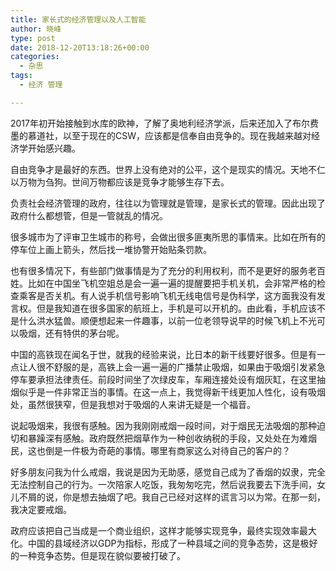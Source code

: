 ```yaml
---
title: 家长式的经济管理以及人工智能
author: 晓峰
type: post
date: 2018-12-20T13:18:26+00:00
categories:
  - 杂思
tags:
  - 经济 管理

---
```

2017年初开始接触到水库的欧神，了解了奥地利经济学派，后来还加入了布尔费墨的慕道社，以至于现在的CSW，应该都是信奉自由竞争的。现在我越来越对经济学开始感兴趣。
<!--more-->

自由竞争才是最好的东西。世界上没有绝对的公平，这个是现实的情况。天地不仁以万物为刍狗。世间万物都应该是竞争才能够生存下去。

负责社会经济管理的政府，往往以为管理就是管理，是家长式的管理。因此出现了政府什么都想管，但是一管就乱的情况。

很多城市为了评审卫生城市的称号，会做出很多匪夷所思的事情来。比如在所有的停车位上画上箭头，然后找一堆协警开始贴条罚款。

也有很多情况下，有些部门做事情是为了充分的利用权利，而不是更好的服务老百姓。比如在中国坐飞机空姐总是会一遍一遍的提醒要把手机关机，会非常严格的检查乘客是否关机。有人说手机信号影响飞机无线电信号是伪科学，这方面我没有发言权。但是我知道在很多国家的航班上，手机是可以开机的。由此看，手机应该不是什么洪水猛兽。顺便想起来一件趣事，以前一位老领导说早的时候飞机上不光可以吸烟，还有特供的茅台呢。

中国的高铁现在闻名于世，就我的经验来说，比日本的新干线要好很多。但是有一点让人很不舒服的是，高铁上会一遍一遍的广播禁止吸烟，如果由于吸烟引发紧急停车要承担法律责任。前段时间坐了次绿皮车，车厢连接处设有烟灰缸，在这里抽烟似乎是一件非常正当的事情。在这一点上，我觉得新干线更加人性化，设有吸烟处，虽然很狭窄，但是我想对于吸烟的人来讲无疑是一个福音。

说起吸烟来，我很有感触。因为我刚刚戒烟一段时间，对于烟民无法吸烟的那种迫切和暴躁深有感触。政府既然把烟草作为一种创收纳税的手段，又处处在为难烟民，这也倒是一件极为奇葩的事情。哪里有商家这么对待自己的客户的？

好多朋友问我为什么戒烟，我说是因为无助感，感觉自己成为了香烟的奴隶，完全无法控制自己的行为。一次陪家人吃饭，我匆匆吃完，然后说我要去下洗手间，女儿不屑的说，你是想去抽烟了吧。我自己已经对这样的谎言习以为常。在那一刻，我决定要戒烟。

政府应该把自己当成是一个商业组织，这样才能够实现竞争，最终实现效率最大化。中国的县域经济以GDP为指标，形成了一种县域之间的竞争态势，这是极好的一种竞争态势。但是现在貌似要被打破了。